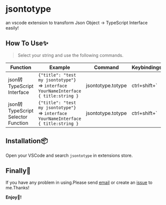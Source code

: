# jsontotype

an vscode extension to transform Json Object → TypeScript Interface easily!

## How To Use:sparkles:
> Select your string and use the following commands.

Function | Example | Command | Keybindings
-|-|-|-
json转TypeScript Interface | `{"title": "test my jsontotype"}` => `interface YourNameInterface { title:string }` | jsontotype.totype | ctrl+shift+`
json转TypeScript Selector Function | `{"title": "test my jsontotype"}` => `interface YourNameInterface { title:string }` | jsontotype.totype | ctrl+shift+`



## Installation:package:
Open your VSCode and search `jsontotype` in extensions store.

## Finally:camera_flash:
If you have any problem in using.Please send [email](986597535@qq.com) or create an [issue](https://github.com/urnotzane/varname-changer-vscode/issues) to me.Thanks!

**Enjoy:see_no_evil:!**
